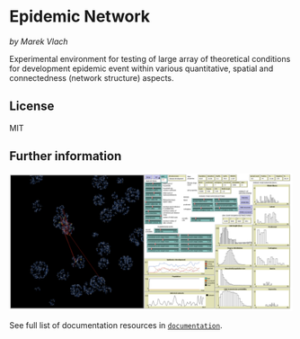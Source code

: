 # Epidemic Network
*by Marek Vlach*

Experimental environment for testing of large array of theoretical conditions for development epidemic event within various quantitative, spatial and connectedness (network structure) aspects.

## License

MIT

## Further information

![Interface screenshot](documentation/netlogo/Epidemic_Network_Model_v1%20interface.png)

See full list of documentation resources in [`documentation`](documentation/tableOfContents.md).